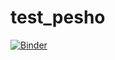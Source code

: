 # test_pesho

[![Binder](https://mybinder.org/badge_logo.svg)](https://mybinder.org/v2/gh/kaloyanmetodiev94/test_pesho/master?filepath=test.ipynb)

